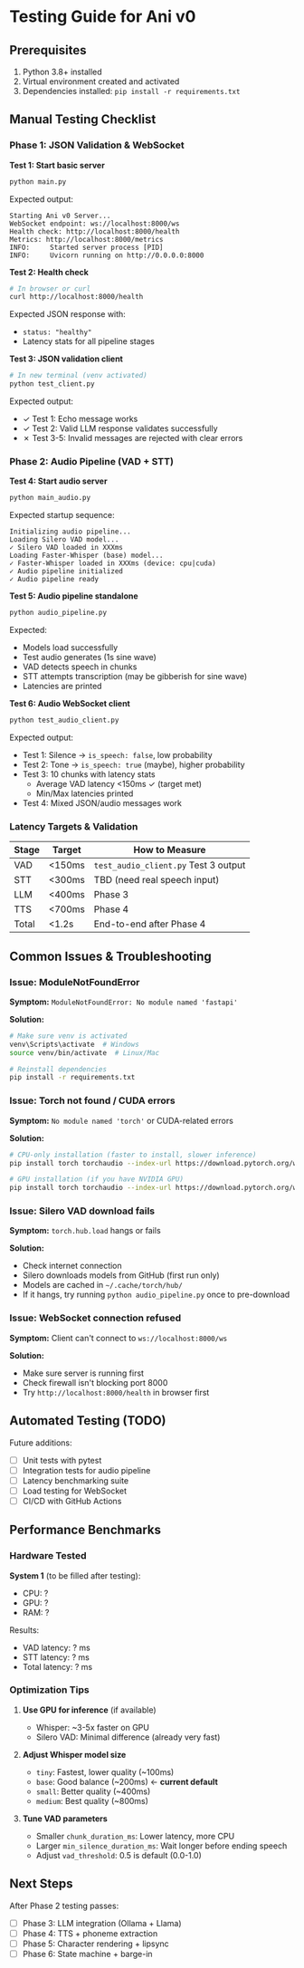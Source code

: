 # Testing Guide for Ani v0

## Prerequisites

1. Python 3.8+ installed
2. Virtual environment created and activated
3. Dependencies installed: `pip install -r requirements.txt`

## Manual Testing Checklist

### Phase 1: JSON Validation & WebSocket

**Test 1: Start basic server**
```bash
python main.py
```

Expected output:
```
Starting Ani v0 Server...
WebSocket endpoint: ws://localhost:8000/ws
Health check: http://localhost:8000/health
Metrics: http://localhost:8000/metrics
INFO:     Started server process [PID]
INFO:     Uvicorn running on http://0.0.0.0:8000
```

**Test 2: Health check**
```bash
# In browser or curl
curl http://localhost:8000/health
```

Expected JSON response with:
- `status: "healthy"`
- Latency stats for all pipeline stages

**Test 3: JSON validation client**
```bash
# In new terminal (venv activated)
python test_client.py
```

Expected output:
- ✓ Test 1: Echo message works
- ✓ Test 2: Valid LLM response validates successfully
- ✗ Test 3-5: Invalid messages are rejected with clear errors

### Phase 2: Audio Pipeline (VAD + STT)

**Test 4: Start audio server**
```bash
python main_audio.py
```

Expected startup sequence:
```
Initializing audio pipeline...
Loading Silero VAD model...
✓ Silero VAD loaded in XXXms
Loading Faster-Whisper (base) model...
✓ Faster-Whisper loaded in XXXms (device: cpu|cuda)
✓ Audio pipeline initialized
✓ Audio pipeline ready
```

**Test 5: Audio pipeline standalone**
```bash
python audio_pipeline.py
```

Expected:
- Models load successfully
- Test audio generates (1s sine wave)
- VAD detects speech in chunks
- STT attempts transcription (may be gibberish for sine wave)
- Latencies are printed

**Test 6: Audio WebSocket client**
```bash
python test_audio_client.py
```

Expected output:
- Test 1: Silence → `is_speech: false`, low probability
- Test 2: Tone → `is_speech: true` (maybe), higher probability
- Test 3: 10 chunks with latency stats
  - Average VAD latency <150ms ✓ (target met)
  - Min/Max latencies printed
- Test 4: Mixed JSON/audio messages work

### Latency Targets & Validation

| Stage | Target | How to Measure |
|-------|--------|----------------|
| VAD | <150ms | `test_audio_client.py` Test 3 output |
| STT | <300ms | TBD (need real speech input) |
| LLM | <400ms | Phase 3 |
| TTS | <700ms | Phase 4 |
| Total | <1.2s | End-to-end after Phase 4 |

## Common Issues & Troubleshooting

### Issue: ModuleNotFoundError

**Symptom:** `ModuleNotFoundError: No module named 'fastapi'`

**Solution:**
```bash
# Make sure venv is activated
venv\Scripts\activate  # Windows
source venv/bin/activate  # Linux/Mac

# Reinstall dependencies
pip install -r requirements.txt
```

### Issue: Torch not found / CUDA errors

**Symptom:** `No module named 'torch'` or CUDA-related errors

**Solution:**
```bash
# CPU-only installation (faster to install, slower inference)
pip install torch torchaudio --index-url https://download.pytorch.org/whl/cpu

# GPU installation (if you have NVIDIA GPU)
pip install torch torchaudio --index-url https://download.pytorch.org/whl/cu118
```

### Issue: Silero VAD download fails

**Symptom:** `torch.hub.load` hangs or fails

**Solution:**
- Check internet connection
- Silero downloads models from GitHub (first run only)
- Models are cached in `~/.cache/torch/hub/`
- If it hangs, try running `python audio_pipeline.py` once to pre-download

### Issue: WebSocket connection refused

**Symptom:** Client can't connect to `ws://localhost:8000/ws`

**Solution:**
- Make sure server is running first
- Check firewall isn't blocking port 8000
- Try `http://localhost:8000/health` in browser first

## Automated Testing (TODO)

Future additions:
- [ ] Unit tests with pytest
- [ ] Integration tests for audio pipeline
- [ ] Latency benchmarking suite
- [ ] Load testing for WebSocket
- [ ] CI/CD with GitHub Actions

## Performance Benchmarks

### Hardware Tested

**System 1** (to be filled after testing):
- CPU: ?
- GPU: ?
- RAM: ?

Results:
- VAD latency: ? ms
- STT latency: ? ms
- Total latency: ? ms

### Optimization Tips

1. **Use GPU for inference** (if available)
   - Whisper: ~3-5x faster on GPU
   - Silero VAD: Minimal difference (already very fast)

2. **Adjust Whisper model size**
   - `tiny`: Fastest, lower quality (~100ms)
   - `base`: Good balance (~200ms) ← **current default**
   - `small`: Better quality (~400ms)
   - `medium`: Best quality (~800ms)

3. **Tune VAD parameters**
   - Smaller `chunk_duration_ms`: Lower latency, more CPU
   - Larger `min_silence_duration_ms`: Wait longer before ending speech
   - Adjust `vad_threshold`: 0.5 is default (0.0-1.0)

## Next Steps

After Phase 2 testing passes:
- [ ] Phase 3: LLM integration (Ollama + Llama)
- [ ] Phase 4: TTS + phoneme extraction
- [ ] Phase 5: Character rendering + lipsync
- [ ] Phase 6: State machine + barge-in
